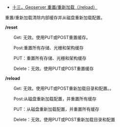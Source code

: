 - [十三，Geoserver 重置/重新加载（/reload）](https://www.cnblogs.com/chenjq0717/p/12437050.html)

重置/重新加载清除内部缓存并从磁盘重新加载配置。

**/reset**

　　Get: 无效。使用PUT或POST重置缓存。

　　Post:重置所有存储、光栅和架构缓存

　　PUT：重置所有存储、光栅和架构缓存

　　Delete：无效。使用PUT或POST重置缓存

 

**/reload**

　　Get: 无效。使用PUT或POST重新加载目录和配置。。

　　Post:从磁盘重新加载配置，并重置所有缓存

　　PUT：从磁盘重新加载配置，并重置所有缓存

　　Delete：无效。使用PUT或POST重新加载目录和配置